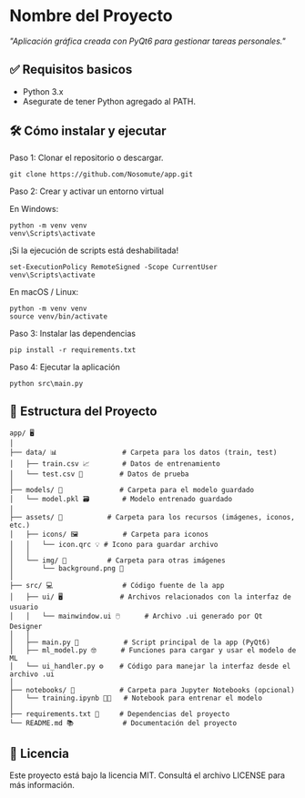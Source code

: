 # Nombre del Proyecto

*"Aplicación gráfica creada con PyQt6 para gestionar tareas personales."*

## ✅ Requisitos basicos

- Python 3.x
- Asegurate de tener Python agregado al PATH.

## 🛠️ Cómo instalar y ejecutar

Paso 1: Clonar el repositorio o descargar.

    git clone https://github.com/Nosomute/app.git

Paso 2: Crear y activar un entorno virtual

En Windows:

    python -m venv venv
    venv\Scripts\activate

¡Si la ejecución de scripts está deshabilitada!

    set-ExecutionPolicy RemoteSigned -Scope CurrentUser
    venv\Scripts\activate


En macOS / Linux:

    python -m venv venv
    source venv/bin/activate

Paso 3: Instalar las dependencias

    pip install -r requirements.txt

Paso 4: Ejecutar la aplicación

    python src\main.py

## 📂 Estructura del Proyecto

    app/ 🖥️
    │
    ├── data/ 📊                # Carpeta para los datos (train, test)
    │   ├── train.csv 📈        # Datos de entrenamiento
    │   └── test.csv 🧪         # Datos de prueba
    │
    ├── models/ 🤖              # Carpeta para el modelo guardado
    │   └── model.pkl 🗃️        # Modelo entrenado guardado
    │
    ├── assets/ 🎨           # Carpeta para los recursos (imágenes, iconos, etc.)
    │   ├── icons/ 🖼️           # Carpeta para iconos
    │   │   └── icon.qrc 💡 # Icono para guardar archivo
    │   │
    │   └── img/ 📸          # Carpeta para otras imágenes
    │       └── background.png 🌄
    │
    ├── src/ 💻                 # Código fuente de la app
    │   ├── ui/ 🖥️              # Archivos relacionados con la interfaz de usuario
    │   │   └── mainwindow.ui 🖱️      # Archivo .ui generado por Qt Designer
    │   │
    │   ├── main.py 📝           # Script principal de la app (PyQt6)
    │   ├── ml_model.py 🤓      # Funciones para cargar y usar el modelo de ML
    │   └── ui_handler.py ⚙️    # Código para manejar la interfaz desde el archivo .ui
    │
    ├── notebooks/ 📓           # Carpeta para Jupyter Notebooks (opcional)
    │   └── training.ipynb 🧑‍🏫   # Notebook para entrenar el modelo
    │
    ├── requirements.txt 📜     # Dependencias del proyecto
    └── README.md 📚            # Documentación del proyecto

## 📄 Licencia

Este proyecto está bajo la licencia MIT. Consultá el archivo LICENSE para más información.
